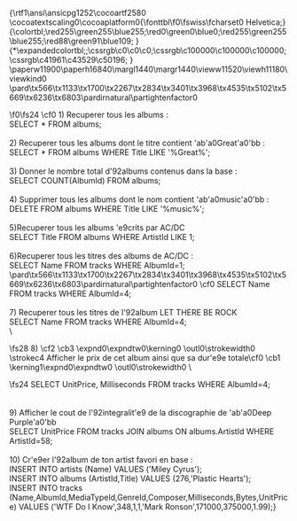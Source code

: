{\rtf1\ansi\ansicpg1252\cocoartf2580
\cocoatextscaling0\cocoaplatform0{\fonttbl\f0\fswiss\fcharset0 Helvetica;}
{\colortbl;\red255\green255\blue255;\red0\green0\blue0;\red255\green255\blue255;\red88\green91\blue109;
}
{\*\expandedcolortbl;;\cssrgb\c0\c0\c0;\cssrgb\c100000\c100000\c100000;\cssrgb\c41961\c43529\c50196;
}
\paperw11900\paperh16840\margl1440\margr1440\vieww11520\viewh11180\viewkind0
\pard\tx566\tx1133\tx1700\tx2267\tx2834\tx3401\tx3968\tx4535\tx5102\tx5669\tx6236\tx6803\pardirnatural\partightenfactor0

\f0\fs24 \cf0 1) Recuperer tous les albums :\
SELECT * FROM albums;\
\
2) Recuperer tous les albums dont le titre contient \'ab\'a0Great\'a0\'bb :\
SELECT * FROM albums WHERE Title LIKE '%Great%';\
\
3) Donner le nombre total d\'92albums contenus dans la base :\
SELECT COUNT(AlbumId) FROM albums;\
\
4) Supprimer tous les albums dont le nom contient \'ab\'a0music\'a0\'bb :\
DELETE FROM albums WHERE Title LIKE '%music%';\
\
5)Recuperer tous les albums \'e9crits par AC/DC\
SELECT Title FROM albums WHERE ArtistId LIKE 1;\
\
6)Recuperer tous les titres des albums de AC/DC :\
SELECT Name FROM tracks WHERE AlbumId=1;\
\pard\tx566\tx1133\tx1700\tx2267\tx2834\tx3401\tx3968\tx4535\tx5102\tx5669\tx6236\tx6803\pardirnatural\partightenfactor0
\cf0 SELECT Name FROM tracks WHERE AlbumId=4;\
\
7) Recuperer tous les titres de l\'92album LET THERE BE ROCK\
SELECT Name FROM tracks WHERE AlbumId=4;\
\

\fs28 8) \cf2 \cb3 \expnd0\expndtw0\kerning0
\outl0\strokewidth0 \strokec4 Afficher le prix de cet album ainsi que sa dur\'e9e totale\cf0 \cb1 \kerning1\expnd0\expndtw0 \outl0\strokewidth0 \

\fs24 SELECT UnitPrice, Milliseconds FROM tracks WHERE AlbumId=4;\
\
\
9) Afficher le cout de l\'92integralit\'e9 de la discographie de \'ab\'a0Deep Purple\'a0\'bb\
SELECT UnitPrice FROM tracks JOIN albums ON albums.ArtistId WHERE ArtistId=58;\
\
10)  Cr\'e9er l\'92album de ton artist favori en base :\
INSERT INTO artists (Name) VALUES ('Miley Cyrus');\
INSERT INTO albums (ArtistId,Title) VALUES (276,'Plastic Hearts');\
INSERT INTO tracks (Name,AlbumId,MediaTypeId,GenreId,Composer,Milliseconds,Bytes,UnitPrice) VALUES ('WTF Do I Know',348,1,1,'Mark Ronson',171000,375000,1.99);}